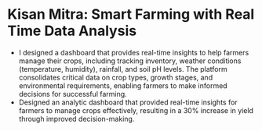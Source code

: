 # Kisan Mitra: Smart Farming with Real Time Data Analysis
* I designed a dashboard that provides real-time insights to help farmers manage their crops, including tracking inventory, weather conditions (temperature, humidity), rainfall, and soil pH levels. The platform consolidates critical data on crop types, growth stages, and environmental requirements, enabling farmers to make informed decisions for successful farming.
* Designed an analytic dashboard that provided real-time insights for farmers to manage crops effectively, resulting in a 30% increase in yield through improved decision-making.
